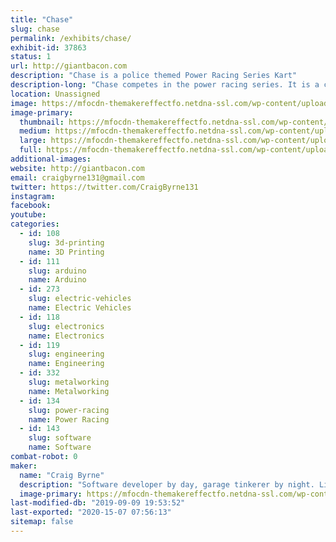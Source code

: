 ```yaml
---
title: "Chase"
slug: chase
permalink: /exhibits/chase/
exhibit-id: 37863
status: 1
url: http://giantbacon.com
description: "Chase is a police themed Power Racing Series Kart"
description-long: "Chase competes in the power racing series. It is a collaborative effort with a greater group of friends to share knowledge in making tiny cars that are safe, but also push the bounds of speed in an effort to just have fun."
location: Unassigned
image: https://mfocdn-themakereffectfo.netdna-ssl.com/wp-content/uploads/2019/09/44929838_10156678709946163_168992398863499264_o-1024x683.jpg
image-primary:
  thumbnail: https://mfocdn-themakereffectfo.netdna-ssl.com/wp-content/uploads/2019/09/44929838_10156678709946163_168992398863499264_o-150x150.jpg
  medium: https://mfocdn-themakereffectfo.netdna-ssl.com/wp-content/uploads/2019/09/44929838_10156678709946163_168992398863499264_o-300x200.jpg
  large: https://mfocdn-themakereffectfo.netdna-ssl.com/wp-content/uploads/2019/09/44929838_10156678709946163_168992398863499264_o-1024x683.jpg
  full: https://mfocdn-themakereffectfo.netdna-ssl.com/wp-content/uploads/2019/09/44929838_10156678709946163_168992398863499264_o.jpg
additional-images:
website: http://giantbacon.com
email: craigbyrne131@gmail.com
twitter: https://twitter.com/CraigByrne131
instagram: 
facebook: 
youtube: 
categories:
  - id: 108
    slug: 3d-printing
    name: 3D Printing
  - id: 111
    slug: arduino
    name: Arduino
  - id: 273
    slug: electric-vehicles
    name: Electric Vehicles
  - id: 118
    slug: electronics
    name: Electronics
  - id: 119
    slug: engineering
    name: Engineering
  - id: 332
    slug: metalworking
    name: Metalworking
  - id: 134
    slug: power-racing
    name: Power Racing
  - id: 143
    slug: software
    name: Software
combat-robot: 0
maker:
  name: "Craig Byrne"
  description: "Software developer by day, garage tinkerer by night. Likes to mash electronics in unnecessary places to make things fun or just for laughs with a group of friends. "
  image-primary: https://mfocdn-themakereffectfo.netdna-ssl.com/wp-content/uploads/2019/09/44971658_10156678711291163_6007435031100784640_o-300x200.jpg
last-modified-db: "2019-09-09 19:53:52"
last-exported: "2020-15-07 07:56:13"
sitemap: false
---
```

